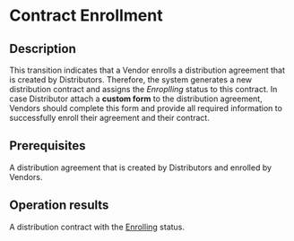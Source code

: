 # Contract Enrollment
## Description
This transition indicates that a Vendor enrolls a distribution agreement that is created by Distributors. Therefore, the system generates a new distribution contract and assigns the *Enroplling* status to this contract.
In case Distributor attach a **custom form** to the distribution agreement, Vendors should complete this form and provide all required information to successfully enroll their agreement and their contract.
## Prerequisites
A distribution agreement that is created by Distributors and enrolled by Vendors.
## Operation results
A distribution contract with the [Enrolling](s-a-enrolled.html) status.
